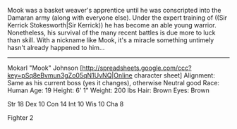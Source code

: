 Mook was a basket weaver's apprentice until he was conscripted into the Damaran army (along with everyone else). Under the expert training of ((Sir Kerrick Stokesworth|Sir Kerrick)) he has become an able young warrior. Nonetheless, his survival of the many recent battles is due more to luck than skill. With a nickname like Mook, it's a miracle something untimely hasn't already happened to him...

-----

Mokarl &quot;Mook&quot; Johnson
[http://spreadsheets.google.com/ccc?key=pSq8eBvmun3gZo05qN1UvNQ|Online character sheet]
Alignment: Same as his current boss (yes it changes), otherwise Neutral good
Race: Human
Age: 19
Height: 6' 1&quot;
Weight: 200 lbs
Hair: Brown
Eyes: Brown

Str 18
Dex 10
Con 14
Int 10
Wis 10
Cha 8

Fighter 2
